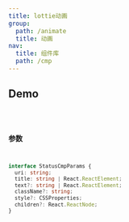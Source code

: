 ```yaml
---
title: lottie动画
group:
  path: /animate
  title: 动画
nav:
  title: 组件库
  path: /cmp
---
```


## Demo

<code src="./demo.tsx" />


### 参数

```ts
interface StatusCmpParams {
  uri: string;
  title: string | React.ReactElement;
  text?: string | React.ReactElement;
  className?: string;
  style?: CSSProperties;
  children?: React.ReactNode;
}
```
